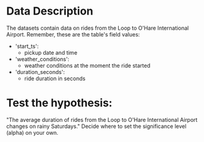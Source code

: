 # Data Description
The datasets contain data on rides from the Loop to O'Hare International Airport. Remember, these are the table's field values:
- 'start_ts':
  - pickup date and time
- 'weather_conditions':
  - weather conditions at the moment the ride started
- 'duration_seconds':
  - ride duration in seconds
# Test the hypothesis:
"The average duration of rides from the Loop to O'Hare International Airport changes on rainy Saturdays."
Decide where to set the significance level (alpha) on your own.
